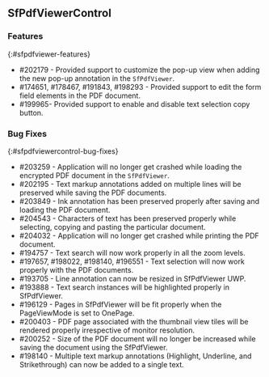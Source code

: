 ## SfPdfViewerControl

### Features
{:#sfpdfviewer-features}

* \#202179 - Provided support to customize the pop-up view when adding the new pop-up annotation in the `SfPdfViewer`.
* \#174651, \#178467, \#191843, \#198293 - Provided support to edit the form field elements in the PDF document.
* \#199965- Provided support to enable and disable text selection copy button. 

### Bug Fixes
{:#sfpdfviewercontrol-bug-fixes} 

* \#203259 - Application will no longer get crashed while loading the encrypted PDF document in the `SfPdfViewer`.
* \#202195 - Text markup annotations added on multiple lines will be preserved while saving the PDF documents.
* \#203849 - Ink annotation has been preserved properly after saving and loading the PDF document. 
* \#204543 - Characters of text has been preserved properly while selecting, copying and pasting the particular document. 
* \#204032 - Application will no longer get crashed while printing the PDF document. 
* \#194757 - Text search will now work properly in all the zoom levels. 
* \#197657, \#198022, \#198140, \#196551 - Text selection will now work properly with the PDF documents. 
* \#193705 - Line annotation can now be resized in SfPdfViewer UWP. 
* \#193888 - Text search instances will be highlighted properly in SfPdfViewer. 
* \#196129 - Pages in SfPdfViewer will be fit properly when the PageViewMode is set to OnePage. 
* \#200403 - PDF page associated with the thumbnail view tiles will be rendered properly irrespective of monitor resolution.
* \#200252 - Size of the PDF document will no longer be increased while saving the document using the SfPdfViewer. 
* \#198140 - Multiple text markup annotations (Highlight, Underline, and Strikethrough) can now be added to a single text. 
